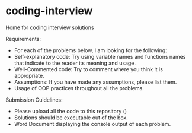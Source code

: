 # coding-interview
Home for coding interview solutions

Requirements:
 - For each of the problems below, I am looking for the following:
 - Self-explanatory code: Try using variable names and functions names that indicate to the reader its meaning and usage.
 - Well-Commented code: Try to comment where you think it is appropriate.
 - Assumptions: If you have made any assumptions, please list them.
 - Usage of OOP practices throughout all the problems.

Submission Guidelines:
 - Please upload all the code to this repository ()
 - Solutions should be executable out of the box.
 - Word Document displaying the console output of each problem.
